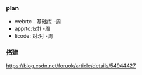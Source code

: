 ### plan
- webrtc：基础库  -周
- apprtc:1对1 -周
- licode: 对:对 -周

### 搭建
https://blog.csdn.net/foruok/article/details/54944427
